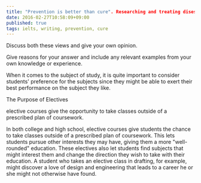 ```yaml
---
title: "Prevention is better than cure". Researching and treating diseses is too costly so it would be better to invest in preventative measures
date: 2016-02-27T10:58:09+09:00
published: true
tags: ielts, writing, prevention, cure
---
```



Discuss both these views and give your own opinion.

Give reasons for your answer and include any relevant examples from your own knowledge or experience.


When it comes to the subject of study, it is quite important to consider students' preference for the subjects since they might be able to exert their best performance on the subject they like.

The Purpose of Electives

elective courses give the opportunity to take classes outside of a prescribed plan of coursework.

In both college and high school, elective courses give students the chance to take classes outside of a prescribed plan of coursework. This lets students pursue other interests they may have, giving them a more "well-rounded" education. These electives also let students find subjects that might interest them and change the direction they wish to take with their education. A student who takes an elective class in drafting, for example, might discover a love of design and engineering that leads to a career he or she might not otherwise have found.
